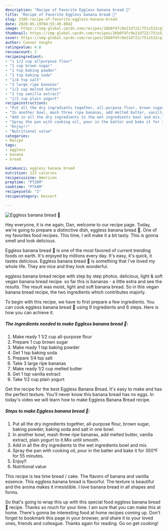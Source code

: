 ```yaml
---
description: "Recipe of Favorite Eggless banana bread 🍞"
title: "Recipe of Favorite Eggless banana bread 🍞"
slug: 2106-recipe-of-favorite-eggless-banana-bread
date: 2020-05-19T04:55:49.804Z
image: https://img-global.cpcdn.com/recipes/26b0f4fc9e21d722/751x532cq70/eggless-banana-bread-🍞-recipe-main-photo.jpg
thumbnail: https://img-global.cpcdn.com/recipes/26b0f4fc9e21d722/751x532cq70/eggless-banana-bread-🍞-recipe-main-photo.jpg
cover: https://img-global.cpcdn.com/recipes/26b0f4fc9e21d722/751x532cq70/eggless-banana-bread-🍞-recipe-main-photo.jpg
author: Connor Vaughn
ratingvalue: 4.8
reviewcount: 3
recipeingredient:
- "1 1/2 cup allpurpose flour"
- "1 cup brown sugar"
- "1 tsp baking powder"
- "1 tsp baking soda"
- "1/4 tsp salt"
- "3 large ripe bananas"
- "1/2 cup melted butter"
- "1 tsp vanilla extract"
- "1/2 cup plain yogurt"
recipeinstructions:
- "Put all the dry ingredients together, all-purpose flour, brown sugar, baking powder, baking soda and salt in one bowl."
- "In another bowl, mash three ripe bananas, add melted butter, vanilla extract, plain yogurt to it.Mix until smooth."
- "Add in all the dry ingredients to the wet ingredients bowl and mix."
- "Spray the pan with cooking oil, pour in the batter and bake it for 350°F for 55 minutes."
- "Enjoy!!"
- "Nutritional value"
categories:
- Recipe
tags:
- eggless
- banana
- bread

katakunci: eggless banana bread 
nutrition: 123 calories
recipecuisine: American
preptime: "PT26M"
cooktime: "PT44M"
recipeyield: "2"
recipecategory: Dessert

---
```



![Eggless banana bread 🍞](https://img-global.cpcdn.com/recipes/26b0f4fc9e21d722/751x532cq70/eggless-banana-bread-🍞-recipe-main-photo.jpg)

Hey everyone, it is me again, Dan, welcome to our recipe page. Today, we're going to prepare a distinctive dish, eggless banana bread 🍞. One of my favorites food recipes. This time, I will make it a bit tasty. This is gonna smell and look delicious.

Eggless banana bread 🍞 is one of the most favored of current trending foods on earth. It's enjoyed by millions every day. It's easy, it's quick, it tastes delicious. Eggless banana bread 🍞 is something that I've loved my whole life. They are nice and they look wonderful.

eggless banana bread recipe with step by step photos. delicious, light &amp; soft vegan banana bread recipe. so far this is bananas - a little extra and see the results. The result was moist, light and soft banana bread. So in this vegan banana bread recipe, the two ingredients which contributes majorly.


To begin with this recipe, we have to first prepare a few ingredients. You can cook eggless banana bread 🍞 using 9 ingredients and 6 steps. Here is how you can achieve it.

<!--inarticleads1-->

##### The ingredients needed to make Eggless banana bread 🍞:

1. Make ready 1 1/2 cup all-purpose flour
1. Prepare 1 cup brown sugar
1. Make ready 1 tsp baking powder
1. Get 1 tsp baking soda
1. Prepare 1/4 tsp salt
1. Take 3 large ripe bananas
1. Make ready 1/2 cup melted butter
1. Get 1 tsp vanilla extract
1. Take 1/2 cup plain yogurt


Get the recipe for the best Eggless Banana Bread. It&#39;s easy to make and has the perfect texture. You&#39;ll never know this banana bread has no eggs. In today&#39;s video we will learn how to make Eggless Banana Bread recipe. 

<!--inarticleads2-->

##### Steps to make Eggless banana bread 🍞:

1. Put all the dry ingredients together, all-purpose flour, brown sugar, baking powder, baking soda and salt in one bowl.
1. In another bowl, mash three ripe bananas, add melted butter, vanilla extract, plain yogurt to it.Mix until smooth.
1. Add in all the dry ingredients to the wet ingredients bowl and mix.
1. Spray the pan with cooking oil, pour in the batter and bake it for 350°F for 55 minutes.
1. Enjoy!!
1. Nutritional value


This recipe is tea time bread / cake. The flavors of banana and vanilla essence. This eggless banana bread is flavorful. The texture is beautiful and the aroma makes it irresistible. I love banana bread in all shapes and forms. 

So that's going to wrap this up with this special food eggless banana bread 🍞 recipe. Thanks so much for your time. I am sure that you can make this at home. There's gonna be interesting food at home recipes coming up. Don't forget to bookmark this page in your browser, and share it to your loved ones, friends and colleague. Thanks again for reading. Go on get cooking!
